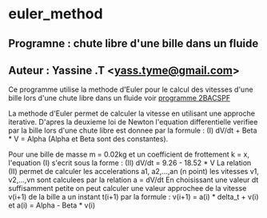 # euler_method
## Programne : chute libre d'une bille dans un fluide
## Auteur : Yassine .T \<yass.tyme@gmail.com\>
Ce programme utilise la methode d'Euler pour le calcul des vitesses
d'une bille lors d'une chute libre dans un fluide
voir [programme 2BACSPF](https://www.alloschool.com/course/physique-et-chimie-2eme-bac-sciences-physiques-biof#!)

La methode d'Euler permet de calculer la vitesse en utilisant
une approche iterative. D'apres la deuxieme loi de Newton l'equation
differentielle verifiee par la bille lors d'une chute libre est donnee 
par la formule : (I) dV/dt + Beta * V = Alpha (Alpha et Beta sont des constantes).

Pour une bille de masse m = 0.02kg et un coefficient de frottement 
k = x, l'equation (I) s'ecrit sous la forme : (II) dV/dt = 9.26 - 18.52 * V
La relation (II) permet de calculer les accelerations a1, a2,...,an (n point) 
les vitesses v1, v2,...,vn sont calculees par la relation a = dV/dt
En choisissant une valeur dt suffisamment petite on peut calculer une valeur approchee
de la vitesse v(i+1) de la bille a un instant t(i+1) par la formule :
v(i+1) =  a(i) * delta_t + v(i) et a(i) = Alpha -  Beta * v(i)
